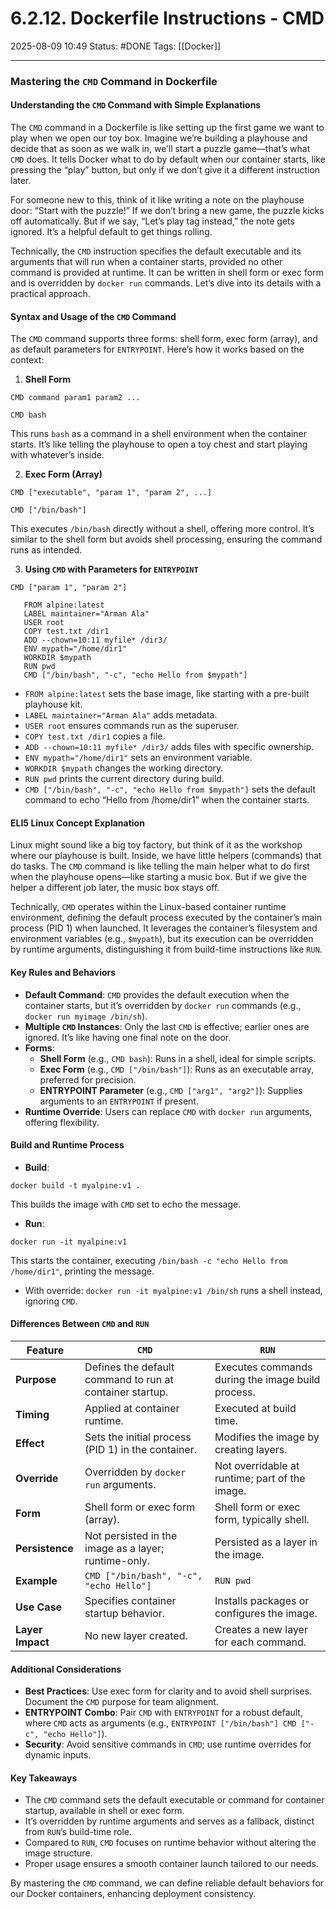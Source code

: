 # 6.2.12. Dockerfile Instructions - CMD

2025-08-09 10:49
Status: #DONE
Tags: [[Docker]]

---
### Mastering the `CMD` Command in Dockerfile

#### Understanding the `CMD` Command with Simple Explanations

The `CMD` command in a Dockerfile is like setting up the first game we want to play when we open our toy box. Imagine we’re building a playhouse and decide that as soon as we walk in, we’ll start a puzzle game—that’s what `CMD` does. It tells Docker what to do by default when our container starts, like pressing the “play” button, but only if we don’t give it a different instruction later.

For someone new to this, think of it like writing a note on the playhouse door: “Start with the puzzle!” If we don’t bring a new game, the puzzle kicks off automatically. But if we say, “Let’s play tag instead,” the note gets ignored. It’s a helpful default to get things rolling.

Technically, the `CMD` instruction specifies the default executable and its arguments that will run when a container starts, provided no other command is provided at runtime. It can be written in shell form or exec form and is overridden by `docker run` commands. Let’s dive into its details with a practical approach.

#### Syntax and Usage of the `CMD` Command

The `CMD` command supports three forms: shell form, exec form (array), and as default parameters for `ENTRYPOINT`. Here’s how it works based on the context:

1. **Shell Form**
```
CMD command param1 param2 ...
```

```
CMD bash
```
   This runs `bash` as a command in a shell environment when the container starts. It’s like telling the playhouse to open a toy chest and start playing with whatever’s inside.

2. **Exec Form (Array)**
```
CMD ["executable", "param 1", "param 2", ...]
```

```
CMD ["/bin/bash"]
```
   This executes `/bin/bash` directly without a shell, offering more control. It’s similar to the shell form but avoids shell processing, ensuring the command runs as intended.

3. **Using `CMD` with Parameters for `ENTRYPOINT`**
```
CMD ["param 1", "param 2"]
```

```
   FROM alpine:latest
   LABEL maintainer="Arman Ala"
   USER root
   COPY test.txt /dir1
   ADD --chown=10:11 myfile* /dir3/
   ENV mypath="/home/dir1"
   WORKDIR $mypath
   RUN pwd
   CMD ["/bin/bash", "-c", "echo Hello from $mypath"]
```
   - `FROM alpine:latest` sets the base image, like starting with a pre-built playhouse kit.
   - `LABEL maintainer="Arman Ala"` adds metadata.
   - `USER root` ensures commands run as the superuser.
   - `COPY test.txt /dir1` copies a file.
   - `ADD --chown=10:11 myfile* /dir3/` adds files with specific ownership.
   - `ENV mypath="/home/dir1"` sets an environment variable.
   - `WORKDIR $mypath` changes the working directory.
   - `RUN pwd` prints the current directory during build.
   - `CMD ["/bin/bash", "-c", "echo Hello from $mypath"]` sets the default command to echo “Hello from /home/dir1” when the container starts.

#### ELI5 Linux Concept Explanation

Linux might sound like a big toy factory, but think of it as the workshop where our playhouse is built. Inside, we have little helpers (commands) that do tasks. The `CMD` command is like telling the main helper what to do first when the playhouse opens—like starting a music box. But if we give the helper a different job later, the music box stays off.

Technically, `CMD` operates within the Linux-based container runtime environment, defining the default process executed by the container’s main process (PID 1) when launched. It leverages the container’s filesystem and environment variables (e.g., `$mypath`), but its execution can be overridden by runtime arguments, distinguishing it from build-time instructions like `RUN`.

#### Key Rules and Behaviors

- **Default Command**: `CMD` provides the default execution when the container starts, but it’s overridden by `docker run` commands (e.g., `docker run myimage /bin/sh`).
- **Multiple `CMD` Instances**: Only the last `CMD` is effective; earlier ones are ignored. It’s like having one final note on the door.
- **Forms**:
  - **Shell Form** (e.g., `CMD bash`): Runs in a shell, ideal for simple scripts.
  - **Exec Form** (e.g., `CMD ["/bin/bash"]`): Runs as an executable array, preferred for precision.
  - **ENTRYPOINT Parameter** (e.g., `CMD ["arg1", "arg2"]`): Supplies arguments to an `ENTRYPOINT` if present.
- **Runtime Override**: Users can replace `CMD` with `docker run` arguments, offering flexibility.

#### Build and Runtime Process

- **Build**:
```
docker build -t myalpine:v1 .
```
  This builds the image with `CMD` set to echo the message.

- **Run**:
```
docker run -it myalpine:v1
```
  This starts the container, executing `/bin/bash -c "echo Hello from /home/dir1"`, printing the message.
  - With override: `docker run -it myalpine:v1 /bin/sh` runs a shell instead, ignoring `CMD`.

#### Differences Between `CMD` and `RUN`

| Feature                | `CMD`                              | `RUN`                              |
|------------------------|------------------------------------|------------------------------------|
| **Purpose**            | Defines the default command to run at container startup. | Executes commands during the image build process. |
| **Timing**             | Applied at container runtime.      | Executed at build time.            |
| **Effect**             | Sets the initial process (PID 1) in the container. | Modifies the image by creating layers. |
| **Override**           | Overridden by `docker run` arguments. | Not overridable at runtime; part of the image. |
| **Form**               | Shell form or exec form (array).   | Shell form or exec form, typically shell. |
| **Persistence**        | Not persisted in the image as a layer; runtime-only. | Persisted as a layer in the image. |
| **Example**            | `CMD ["/bin/bash", "-c", "echo Hello"]` | `RUN pwd`                          |
| **Use Case**           | Specifies container startup behavior. | Installs packages or configures the image. |
| **Layer Impact**       | No new layer created.              | Creates a new layer for each command. |

#### Additional Considerations

- **Best Practices**: Use exec form for clarity and to avoid shell surprises. Document the `CMD` purpose for team alignment.
- **ENTRYPOINT Combo**: Pair `CMD` with `ENTRYPOINT` for a robust default, where `CMD` acts as arguments (e.g., `ENTRYPOINT ["/bin/bash"] CMD ["-c", "echo Hello"]`).
- **Security**: Avoid sensitive commands in `CMD`; use runtime overrides for dynamic inputs.

#### Key Takeaways

- The `CMD` command sets the default executable or command for container startup, available in shell or exec form.
- It’s overridden by runtime arguments and serves as a fallback, distinct from `RUN`’s build-time role.
- Compared to `RUN`, `CMD` focuses on runtime behavior without altering the image structure.
- Proper usage ensures a smooth container launch tailored to our needs.

By mastering the `CMD` command, we can define reliable default behaviors for our Docker containers, enhancing deployment consistency.